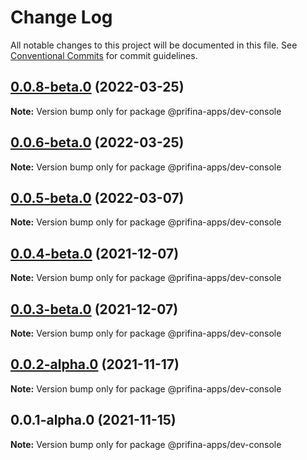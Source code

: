 # Change Log

All notable changes to this project will be documented in this file.
See [Conventional Commits](https://conventionalcommits.org) for commit guidelines.

## [0.0.8-beta.0](https://prifina-admin/prifina/app-desktop/compare/@prifina-apps/dev-console@0.0.4-beta.0...@prifina-apps/dev-console@0.0.8-beta.0) (2022-03-25)

**Note:** Version bump only for package @prifina-apps/dev-console





## [0.0.6-beta.0](https://prifina-admin/prifina/app-desktop/compare/@prifina-apps/dev-console@0.0.4-beta.0...@prifina-apps/dev-console@0.0.6-beta.0) (2022-03-25)

**Note:** Version bump only for package @prifina-apps/dev-console





## [0.0.5-beta.0](https://prifina-admin/prifina/app-desktop/compare/@prifina-apps/dev-console@0.0.4-beta.0...@prifina-apps/dev-console@0.0.5-beta.0) (2022-03-07)

**Note:** Version bump only for package @prifina-apps/dev-console





## [0.0.4-beta.0](https://prifina-admin/prifina/app-desktop/compare/@prifina-apps/dev-console@0.0.3-beta.0...@prifina-apps/dev-console@0.0.4-beta.0) (2021-12-07)

**Note:** Version bump only for package @prifina-apps/dev-console





## [0.0.3-beta.0](https://prifina-admin/prifina/app-desktop/compare/@prifina-apps/dev-console@0.0.2-alpha.0...@prifina-apps/dev-console@0.0.3-beta.0) (2021-12-07)

**Note:** Version bump only for package @prifina-apps/dev-console





## [0.0.2-alpha.0](https://prifina-admin/prifina/app-desktop/compare/@prifina-apps/dev-console@0.0.1-alpha.0...@prifina-apps/dev-console@0.0.2-alpha.0) (2021-11-17)

**Note:** Version bump only for package @prifina-apps/dev-console





## 0.0.1-alpha.0 (2021-11-15)

**Note:** Version bump only for package @prifina-apps/dev-console
